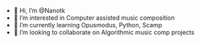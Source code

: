 - 👋 Hi, I’m @Nanotk
- 👀 I’m interested in Computer assisted music composition
- 🌱 I’m currently learning Opusmodus, Python, Scamp
- 💞️ I’m looking to collaborate on Algorithmic music comp projects


<!---
stephaneboussuge/stephaneboussuge is a ✨ special ✨ repository because its `README.md` (this file) appears on your GitHub profile.
You can click the Preview link to take a look at your changes.
--->
